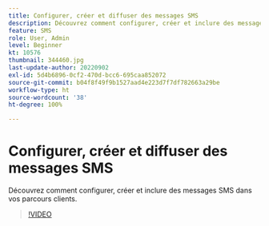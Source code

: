 ```yaml
---
title: Configurer, créer et diffuser des messages SMS
description: Découvrez comment configurer, créer et inclure des messages SMS dans vos parcours clients.
feature: SMS
role: User, Admin
level: Beginner
kt: 10576
thumbnail: 344460.jpg
last-update-author: 20220902
exl-id: 5d4b6896-0cf2-470d-bcc6-695caa852072
source-git-commit: b04f8f49f9b1527aad4e223d7f7df782663a29be
workflow-type: ht
source-wordcount: '38'
ht-degree: 100%

---
```


# Configurer, créer et diffuser des messages SMS

Découvrez comment configurer, créer et inclure des messages SMS dans vos parcours clients.

>[!VIDEO](https://video.tv.adobe.com/v/344460?quality=12&learn=on)
